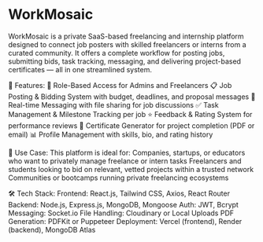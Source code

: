 # WorkMosaic
WorkMosaic is a private SaaS-based freelancing and internship platform designed to connect job posters with skilled freelancers or interns from a curated community. It offers a complete workflow for posting jobs, submitting bids, task tracking, messaging, and delivering project-based certificates — all in one streamlined system.

🚀 Features:
🔐 Role-Based Access for Admins and Freelancers
📋 Job Posting & Bidding System with budget, deadlines, and proposal messages
💬 Real-time Messaging with file sharing for job discussions
✅ Task Management & Milestone Tracking per job
⭐ Feedback & Rating System for performance reviews
📄 Certificate Generator for project completion (PDF or email)
📊 Profile Management with skills, bio, and rating history

💼 Use Case:
This platform is ideal for:
Companies, startups, or educators who want to privately manage freelance or intern tasks
Freelancers and students looking to bid on relevant, vetted projects within a trusted network
Communities or bootcamps running private freelancing ecosystems

🛠️ Tech Stack:
Frontend: React.js, Tailwind CSS, Axios, React Router
Backend: Node.js, Express.js, MongoDB, Mongoose
Auth: JWT, Bcrypt
Messaging: Socket.io
File Handling: Cloudinary or Local Uploads
PDF Generation: PDFKit or Puppeteer
Deployment: Vercel (frontend), Render (backend), MongoDB Atlas
